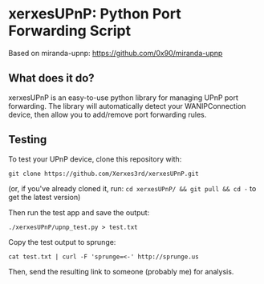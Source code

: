 # xerxesUPnP: Python Port Forwarding Script
Based on miranda-upnp: https://github.com/0x90/miranda-upnp 
## What does it do?
xerxesUPnP is an easy-to-use python library for managing UPnP port forwarding.  The library will automatically detect your WANIPConnection device, then allow you to add/remove port forwarding rules.
## Testing
To test your UPnP device, clone this repository with:

`git clone https://github.com/Xerxes3rd/xerxesUPnP.git`

(or, if you've already cloned it, run: `cd xerxesUPnP/ && git pull && cd -` to get the latest version)

Then run the test app and save the output:

`./xerxesUPnP/upnp_test.py > test.txt`

Copy the test output to sprunge:

`cat test.txt | curl -F 'sprunge=<-' http://sprunge.us`

Then, send the resulting link to someone (probably me) for analysis.
